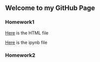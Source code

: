 ## Welcome to  my GitHub Page 

### Homework1
[Here]('https://github.com/BU-IE-360/spring22-alicansahin/blob/8ea119bb041b630da2cc423f9c01390d9f82be9f/IE%20360%20HW1%20Report%20(2).html') is the HTML file 

[Here]('github.com/BU-IE-360/spring22-alicansahin/IE_360_HW1.ipynb') is the ipynb file



### Homework2



